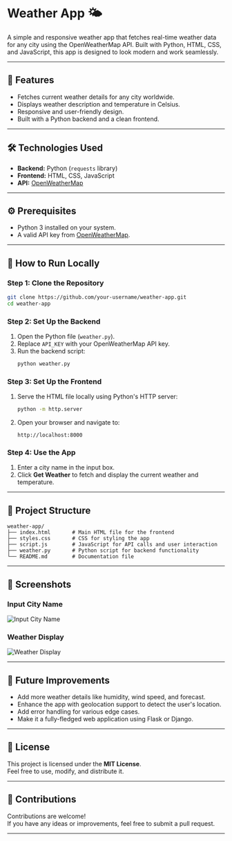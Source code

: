 # Weather App 🌤️

A simple and responsive weather app that fetches real-time weather data for any city using the OpenWeatherMap API. Built with Python, HTML, CSS, and JavaScript, this app is designed to look modern and work seamlessly.

---

## 🌟 Features
- Fetches current weather details for any city worldwide.
- Displays weather description and temperature in Celsius.
- Responsive and user-friendly design.
- Built with a Python backend and a clean frontend.

---

## 🛠️ Technologies Used
- **Backend:** Python (`requests` library)
- **Frontend:** HTML, CSS, JavaScript
- **API:** [OpenWeatherMap](https://openweathermap.org/)

---

## ⚙️ Prerequisites
- Python 3 installed on your system.
- A valid API key from [OpenWeatherMap](https://openweathermap.org/).

---

## 🚀 How to Run Locally

### Step 1: Clone the Repository
```bash
git clone https://github.com/your-username/weather-app.git
cd weather-app
```

### Step 2: Set Up the Backend
1. Open the Python file (`weather.py`).
2. Replace `API_KEY` with your OpenWeatherMap API key.
3. Run the backend script:
   ```bash
   python weather.py
   ```

### Step 3: Set Up the Frontend
1. Serve the HTML file locally using Python's HTTP server:
   ```bash
   python -m http.server
   ```
2. Open your browser and navigate to:
   ```
   http://localhost:8000
   ```

### Step 4: Use the App
1. Enter a city name in the input box.
2. Click **Get Weather** to fetch and display the current weather and temperature.

---

## 📂 Project Structure
```
weather-app/
├── index.html       # Main HTML file for the frontend
├── styles.css       # CSS for styling the app
├── script.js        # JavaScript for API calls and user interaction
├── weather.py       # Python script for backend functionality
└── README.md        # Documentation file
```

---

## 📸 Screenshots

### Input City Name
![Input City Name](https://via.placeholder.com/600x300?text=Enter+City+Name)

### Weather Display
![Weather Display](https://via.placeholder.com/600x300?text=Weather+Details)

---

## 🚀 Future Improvements
- Add more weather details like humidity, wind speed, and forecast.
- Enhance the app with geolocation support to detect the user's location.
- Add error handling for various edge cases.
- Make it a fully-fledged web application using Flask or Django.

---

## 📜 License
This project is licensed under the **MIT License**.  
Feel free to use, modify, and distribute it.

---

## 🤝 Contributions
Contributions are welcome!  
If you have any ideas or improvements, feel free to submit a pull request.

---

